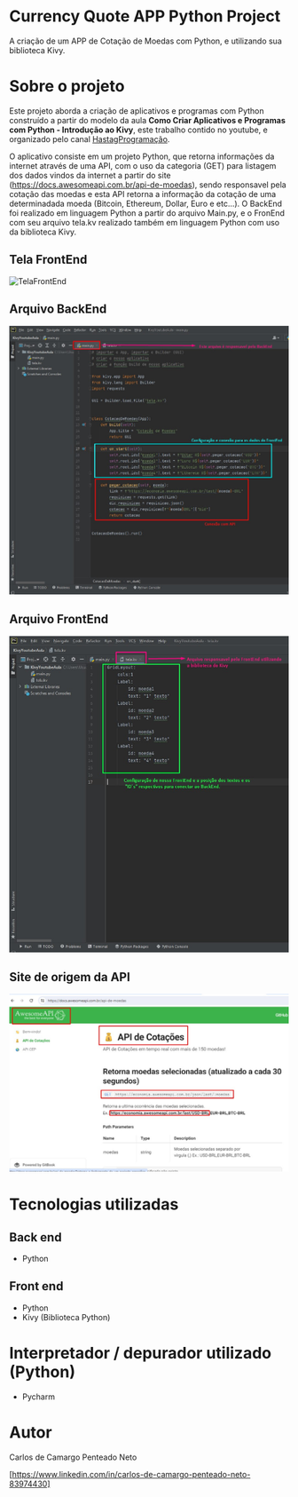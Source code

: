 # Currency Quote APP Python Project
 A criação de um APP de Cotação de Moedas com Python, e utilizando sua biblioteca Kivy.


# Sobre o projeto

Este projeto aborda a criação de aplicativos e programas com Python construído a partir do modelo da aula **Como Criar Aplicativos e Programas com Python - Introdução ao Kivy**, este trabalho contido no youtube, e organizado pelo canal [HastagProgramação](https://www.youtube.com/watch?v=NkBcU8biV4s&list=LL&index=8).

O aplicativo consiste em um projeto Python, que retorna informações da internet através de uma API, com o uso da categoria (GET) para listagem dos dados vindos da internet a partir do site (https://docs.awesomeapi.com.br/api-de-moedas), sendo responsavel pela cotação das moedas e esta API retorna a informação da cotação de uma determinadada moeda (Bitcoin, Ethereum, Dollar, Euro e etc...).
O BackEnd foi realizado em linguagem Python a partir do arquivo Main.py, e o FronEnd com seu arquivo tela.kv realizado também em linguagem Python com uso da biblioteca Kivy.

## Tela FrontEnd
![TelaFrontEnd](TelaFrontEndCotacaoMoeda.jpg)

## Arquivo BackEnd
![BackEnd](BackEndCotacaoMoeda.jpg)

## Arquivo FrontEnd
![FrontEnd](FrontEndCotacaoMoeda.jpg)

## Site de origem da API
![GET](SiteMoeda.jpg)


# Tecnologias utilizadas
## Back end
- Python

## Front end
- Python 
- Kivy (Biblioteca Python)

# Interpretador / depurador utilizado (Python)
- Pycharm


# Autor

Carlos de Camargo Penteado Neto

[https://www.linkedin.com/in/carlos-de-camargo-penteado-neto-83974430]

